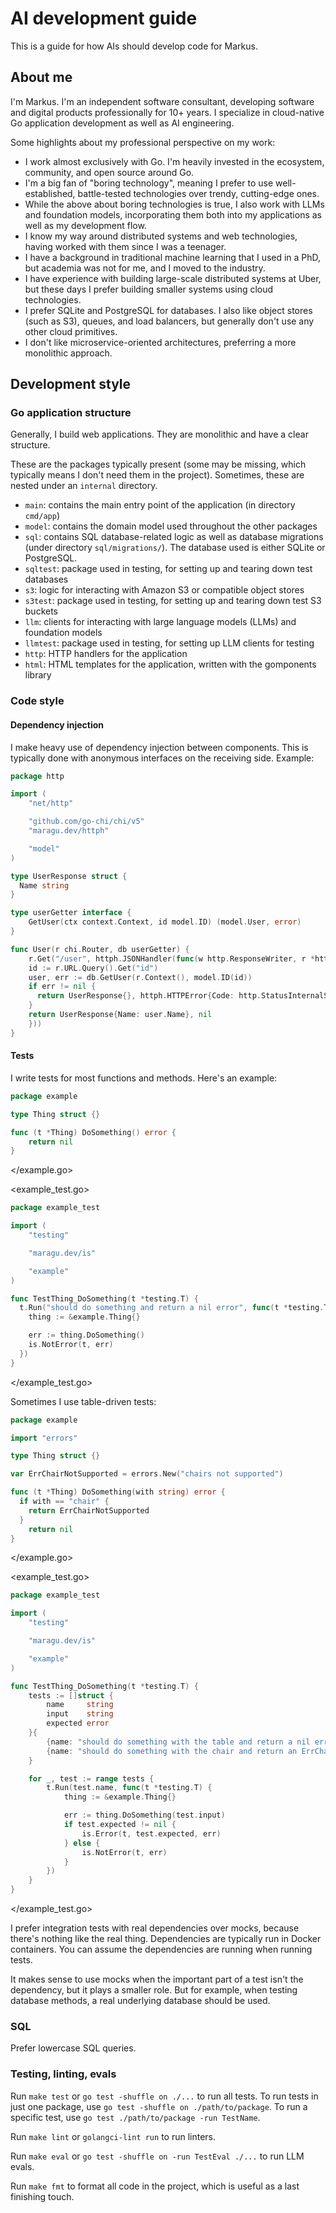 # AI development guide

This is a guide for how AIs should develop code for Markus.

## About me

I'm Markus.
I'm an independent software consultant, developing software and digital products professionally for 10+ years.
I specialize in cloud-native Go application development as well as AI engineering.

Some highlights about my professional perspective on my work:
- I work almost exclusively with Go. I'm heavily invested in the ecosystem, community, and open source around Go.
- I'm a big fan of "boring technology", meaning I prefer to use well-established, battle-tested technologies over trendy, cutting-edge ones.
- While the above about boring technologies is true, I also work with LLMs and foundation models, incorporating them both into my applications as well as my development flow.
- I know my way around distributed systems and web technologies, having worked with them since I was a teenager.
- I have a background in traditional machine learning that I used in a PhD, but academia was not for me, and I moved to the industry.
- I have experience with building large-scale distributed systems at Uber, but these days I prefer building smaller systems using cloud technologies.
- I prefer SQLite and PostgreSQL for databases. I also like object stores (such as S3), queues, and load balancers, but generally don't use any other cloud primitives.
- I don't like microservice-oriented architectures, preferring a more monolithic approach.

## Development style

### Go application structure

Generally, I build web applications. They are monolithic and have a clear structure.

These are the packages typically present (some may be missing, which typically means I don't need them in the project).
Sometimes, these are nested under an `internal` directory.

- `main`: contains the main entry point of the application (in directory `cmd/app`)
- `model`: contains the domain model used throughout the other packages
- `sql`: contains SQL database-related logic as well as database migrations (under directory `sql/migrations/`). The database used is either SQLite or PostgreSQL.
- `sqltest`: package used in testing, for setting up and tearing down test databases
- `s3`: logic for interacting with Amazon S3 or compatible object stores
- `s3test`: package used in testing, for setting up and tearing down test S3 buckets
- `llm`: clients for interacting with large language models (LLMs) and foundation models
- `llmtest`: package used in testing, for setting up LLM clients for testing
- `http`: HTTP handlers for the application
- `html`: HTML templates for the application, written with the gomponents library

### Code style

#### Dependency injection

I make heavy use of dependency injection between components. This is typically done with anonymous interfaces on the receiving side. Example:

<example>

```go
package http

import (
	"net/http"

	"github.com/go-chi/chi/v5"
	"maragu.dev/httph"

	"model"
)

type UserResponse struct {
  Name string
}

type userGetter interface {
	GetUser(ctx context.Context, id model.ID) (model.User, error)
}

func User(r chi.Router, db userGetter) {
	r.Get("/user", httph.JSONHandler(func(w http.ResponseWriter, r *http.Request, _ any) (UserResponse, error) {
  	id := r.URL.Query().Get("id")
    user, err := db.GetUser(r.Context(), model.ID(id))
    if err != nil {
      return UserResponse{}, httph.HTTPError{Code: http.StatusInternalServerError, Err: errors.New("error getting user")}
    }
    return UserResponse{Name: user.Name}, nil
	}))
}

```

</example>

#### Tests

I write tests for most functions and methods. Here's an example:

<example>
<example.go>

```go
package example

type Thing struct {}

func (t *Thing) DoSomething() error {
	return nil
}
```

</example.go>

<example_test.go>

```go
package example_test

import (
	"testing"

	"maragu.dev/is"

	"example"
)

func TestThing_DoSomething(t *testing.T) {
  t.Run("should do something and return a nil error", func(t *testing.T) {
    thing := &example.Thing{}

    err := thing.DoSomething()
    is.NotError(t, err)
  })
}
```

</example_test.go>
</example>

Sometimes I use table-driven tests:

<example>
<example.go>

```go
package example

import "errors"

type Thing struct {}

var ErrChairNotSupported = errors.New("chairs not supported")

func (t *Thing) DoSomething(with string) error {
  if with == "chair" {
    return ErrChairNotSupported
  }
	return nil
}
```

</example.go>

<example_test.go>

```go
package example_test

import (
	"testing"

	"maragu.dev/is"

	"example"
)

func TestThing_DoSomething(t *testing.T) {
	tests := []struct {
		name     string
		input    string
		expected error
	}{
		{name: "should do something with the table and return a nil error", input: "table", expected: nil},
		{name: "should do something with the chair and return an ErrChairNotSupported", input: "chair", expected: example.ErrChairNotSupported},
	}

	for _, test := range tests {
		t.Run(test.name, func(t *testing.T) {
			thing := &example.Thing{}

			err := thing.DoSomething(test.input)
			if test.expected != nil {
				is.Error(t, test.expected, err)
			} else {
				is.NotError(t, err)
			}
		})
	}
}
```

</example_test.go>
</example>

I prefer integration tests with real dependencies over mocks, because there's nothing like the real thing. Dependencies are typically run in Docker containers. You can assume the dependencies are running when running tests.

It makes sense to use mocks when the important part of a test isn't the dependency, but it plays a smaller role. But for example, when testing database methods, a real underlying database should be used.

### SQL

Prefer lowercase SQL queries.

### Testing, linting, evals

Run `make test` or `go test -shuffle on ./...` to run all tests. To run tests in just one package, use `go test -shuffle on ./path/to/package`. To run a specific test, use `go test ./path/to/package -run TestName`.

Run `make lint` or `golangci-lint run` to run linters.

Run `make eval` or `go test -shuffle on -run TestEval ./...` to run LLM evals.

Run `make fmt` to format all code in the project, which is useful as a last finishing touch.
